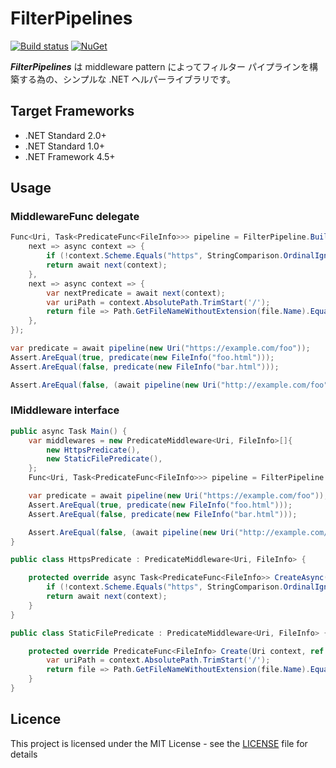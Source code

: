 # FilterPipelines
[![Build status](https://ci.appveyor.com/api/projects/status/o9qub1ba5r3qx7tj/branch/master?svg=true)](https://ci.appveyor.com/project/inasync/filterpipelines/branch/master)
[![NuGet](https://img.shields.io/nuget/v/Inasync.FilterPipelines.svg)](https://www.nuget.org/packages/Inasync.FilterPipelines/)

***FilterPipelines*** は middleware pattern によってフィルター パイプラインを構築する為の、シンプルな .NET ヘルパーライブラリです。

## Target Frameworks
- .NET Standard 2.0+
- .NET Standard 1.0+
- .NET Framework 4.5+


## Usage
### MiddlewareFunc delegate
```cs
Func<Uri, Task<PredicateFunc<FileInfo>>> pipeline = FilterPipeline.Build(new MiddlewareFunc<Uri, Task<PredicateFunc<FileInfo>>>[]{
    next => async context => {
        if (!context.Scheme.Equals("https", StringComparison.OrdinalIgnoreCase)) { return _ => false; }
        return await next(context);
    },
    next => async context => {
        var nextPredicate = await next(context);
        var uriPath = context.AbsolutePath.TrimStart('/');
        return file => Path.GetFileNameWithoutExtension(file.Name).Equals(uriPath, StringComparison.OrdinalIgnoreCase) && nextPredicate(file);
    },
});

var predicate = await pipeline(new Uri("https://example.com/foo"));
Assert.AreEqual(true, predicate(new FileInfo("foo.html")));
Assert.AreEqual(false, predicate(new FileInfo("bar.html")));

Assert.AreEqual(false, (await pipeline(new Uri("http://example.com/foo")))(new FileInfo("foo.html")));
```

### IMiddleware interface
```cs
public async Task Main() {
    var middlewares = new PredicateMiddleware<Uri, FileInfo>[]{
        new HttpsPredicate(),
        new StaticFilePredicate(),
    };
    Func<Uri, Task<PredicateFunc<FileInfo>>> pipeline = FilterPipeline.Build(middlewares.Select(x => x.ToDelegate()));

    var predicate = await pipeline(new Uri("https://example.com/foo"));
    Assert.AreEqual(true, predicate(new FileInfo("foo.html")));
    Assert.AreEqual(false, predicate(new FileInfo("bar.html")));

    Assert.AreEqual(false, (await pipeline(new Uri("http://example.com/foo")))(new FileInfo("foo.html")));
}

public class HttpsPredicate : PredicateMiddleware<Uri, FileInfo> {

    protected override async Task<PredicateFunc<FileInfo>> CreateAsync(Uri context, Func<Uri, Task<PredicateFunc<FileInfo>>> next) {
        if (!context.Scheme.Equals("https", StringComparison.OrdinalIgnoreCase)) { return _ => false; }
        return await next(context);
    }
}

public class StaticFilePredicate : PredicateMiddleware<Uri, FileInfo> {

    protected override PredicateFunc<FileInfo> Create(Uri context, ref bool cancelled) {
        var uriPath = context.AbsolutePath.TrimStart('/');
        return file => Path.GetFileNameWithoutExtension(file.Name).Equals(uriPath, StringComparison.OrdinalIgnoreCase);
    }
}
```


## Licence
This project is licensed under the MIT License - see the [LICENSE](LICENSE) file for details
